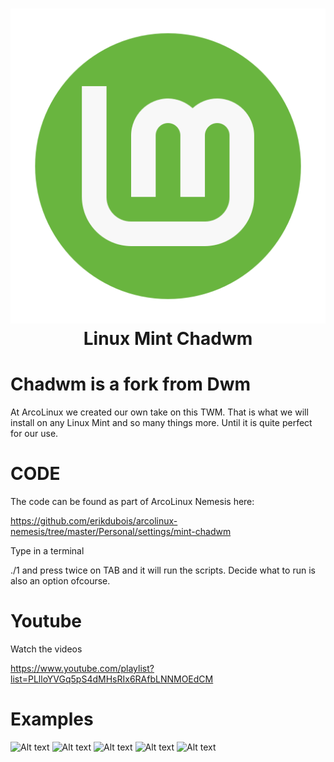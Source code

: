 <h1 align="center">
 <img src="https://github.com/erikdubois/mint-chadwm/blob/main/logo.svg">
  <br />
   Linux Mint Chadwm
</h1>

# Chadwm is a fork from Dwm

At ArcoLinux we created our own take on this TWM. That is what we will install on any Linux Mint and so many things more.
Until it is quite perfect for our use.


# CODE

The code can be found as part of ArcoLinux Nemesis here:

https://github.com/erikdubois/arcolinux-nemesis/tree/master/Personal/settings/mint-chadwm


Type in a terminal

./1 and press twice on TAB and it will run the scripts. Decide what to run is also an option ofcourse.


# Youtube

Watch the videos 

https://www.youtube.com/playlist?list=PLlloYVGq5pS4dMHsRIx6RAfbLNNMOEdCM

# Examples

![Alt text](mint-chadwm1.jpg)
![Alt text](mint-chadwm2.jpg)
![Alt text](mint-chadwm3.jpg)
![Alt text](mint-chadwm4.jpg)
![Alt text](mint-chadwm5.jpg)